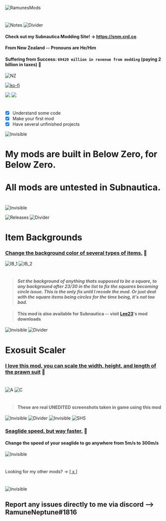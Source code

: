 ![RamunesMods](https://i.imgur.com/Lo20FOZ.png)
#
![Notes](https://i.imgur.com/0C6XZR5.png)
![Divider](https://i.imgur.com/BJctAJs.png)
#### Check out my Subnautica Modding Site!  -> https://snm.crd.co
#### From New Zealand -- Pronouns are He/Him
#### Suffering from Success: `69420 million in revenue from modding` (paying 2 billion in taxes) 💸
![NZ](https://i.imgur.com/9pMqpZh.png)

[![ko-fi](https://ko-fi.com/img/githubbutton_sm.svg)](https://ko-fi.com/S6S0GB5G0)

![](https://komarev.com/ghpvc/?username=ramennoodlesxv&color=blue) ![](https://img.shields.io/github/downloads/ramennoodlesxv/BelowZeroMods/total?color=green&label=Total%20Downloads)
#
- [x] Understand some code
- [x] Make your first mod
- [x] Have several unfinished projects

![Invisible](https://i.imgur.com/8BU5aDV.png)
#
# My mods are built in Below Zero, for Below Zero.
# All mods are untested in Subnautica.
#
![Invisible](https://i.imgur.com/8BU5aDV.png)

![Releases](https://i.imgur.com/CqM5cvk.png)
![Divider](https://i.imgur.com/BJctAJs.png)
###
# Item Backgrounds
### [Change the background color of several types of items.](https://github.com/ramennoodlesxv/BelowZeroMods/releases/download/Releases/ItemBackgrounds_BZ.zip) 🔽

![IB_1](https://i.imgur.com/I0Y8Zfm.png)
![IB_2](https://i.imgur.com/WnSOcws.png)
#
> #### *Set the background of anything thats supposed to be a square, to any background after 23/30 in the list to fix the squares becoming circle issue. This is the only fix until I recode the mod. Or just deal with the square items being circles for the time being, it's not too bad.*

> #### This mod is also available for Subnautica -- visit [Lee23](https://github.com/LeeTwentyThree/Lee23-SubnauticaMods)'s mod downloads
![Invisible](https://i.imgur.com/8BU5aDV.png)
![Divider](https://i.imgur.com/BJctAJs.png)

# Exosuit Scaler
### [I love this mod, you can scale the width, height, and length of the prawn suit](https://github.com/ramennoodlesxv/BelowZeroMods/releases/download/Releases/ExosuitScaler.zip) 🔽
#
![A](https://i.imgur.com/8TcwSqS.png)
![C](https://i.imgur.com/aHp4TCB.png)
#
> #### __**These are real UNEDITED screenshots taken in game using this mod**__
![Invisible](https://i.imgur.com/8BU5aDV.png)
![Divider](https://i.imgur.com/BJctAJs.png)
![Invisible](https://i.imgur.com/8BU5aDV.png)
![SHS](https://i.imgur.com/Dmz75Ac.png)
### [Seaglide speed, but way faster.](https://github.com/ramennoodlesxv/BelowZeroMods/releases/download/Releases/SeaglideHyperSpeed_BZ.zip) 🔽
#### Change the speed of your seaglide to go anywhere from 5m/s to 300m/s

![Invisible](https://i.imgur.com/8BU5aDV.png)

#
Looking for my other mods? -> [[ x ]](https://github.com/ramennoodlesxv/BelowZeroMods/releases/tag/Releases) 
#

![Invisible](https://i.imgur.com/8BU5aDV.png)

## Report any issues directly to me via discord -->  RamuneNeptune#1816
